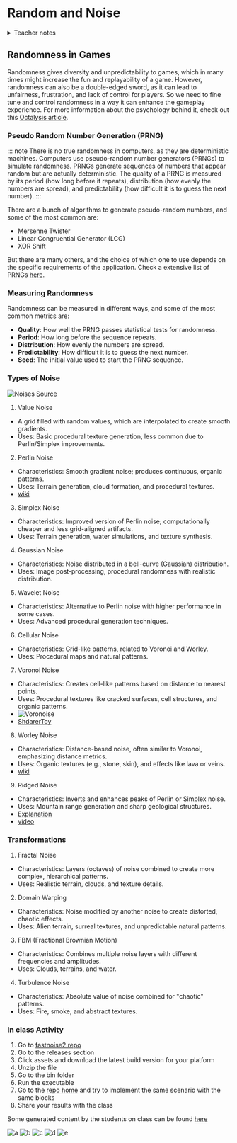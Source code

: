 # Random and Noise

<details>
<summary>Teacher notes</summary>

- **Day 1**: Teacher Introduction; Course Overview; Expectations; FERPA Waiver consent form for using github; Form for
  receiving feedback about their expectations and topics;
- **Day 2**: Review expectations in class; Introduction to Randomness and Noise; Invite to explore fastnoise2 repo and
  share their generations with noise transformations;

</details>

## Randomness in Games

Randomness gives diversity and unpredictability to games, which in many times might increase the fun and replayability
of a game. However, randomness can also be a double-edged sword, as it can lead to unfairness, frustration, and lack of
control for players. So we need to fine tune and control randomness in a way it can enhance the gameplay experience. For
more information about the psychology behind it, check out
this [Octalysis article](https://octalysisgroup.com/2015/06/unpredictability-curiosity-yang-and-ying-of-gamification/).

### Pseudo Random Number Generation (PRNG)

::: note
There is no true randomness in computers, as they are deterministic machines. Computers use pseudo-random number
generators (PRNGs) to simulate randomness. PRNGs generate sequences of numbers that appear random but are actually
deterministic. The quality of a PRNG is measured by its period (how long before it repeats), distribution (how evenly
the numbers are spread), and predictability (how difficult it is to guess the next number).
:::

There are a bunch of algorithms to generate pseudo-random numbers, and some of the most common are:

- Mersenne Twister
- Linear Congruential Generator (LCG)
- XOR Shift

But there are many others, and the choice of which one to use depends on the specific requirements of the application.
Check a extensive list of PRNGs [here](https://en.wikipedia.org/wiki/List_of_random_number_generators).

### Measuring Randomness

Randomness can be measured in different ways, and some of the most common metrics are:

- **Quality**: How well the PRNG passes statistical tests for randomness.
- **Period**: How long before the sequence repeats.
- **Distribution**: How evenly the numbers are spread.
- **Predictability**: How difficult it is to guess the next number.
- **Seed**: The initial value used to start the PRNG sequence.

### Types of Noise

![Noises](https://user-images.githubusercontent.com/6199226/202872480-512ab0ef-7210-4eff-8c3c-8179701e1f1e.jpg)
[Source](https://github.com/covexp/cuda-noise)

1. Value Noise
  - A grid filled with random values, which are interpolated to create smooth gradients.
  - Uses: Basic procedural texture generation, less common due to Perlin/Simplex improvements.
2. Perlin Noise
  - Characteristics: Smooth gradient noise; produces continuous, organic patterns.
  - Uses: Terrain generation, cloud formation, and procedural textures.
  - [wiki](https://en.wikipedia.org/wiki/Perlin_noise)
3. Simplex Noise
  - Characteristics: Improved version of Perlin noise; computationally cheaper and less grid-aligned artifacts.
  - Uses: Terrain generation, water simulations, and texture synthesis.
4. Gaussian Noise
  - Characteristics: Noise distributed in a bell-curve (Gaussian) distribution.
  - Uses: Image post-processing, procedural randomness with realistic distribution.
5. Wavelet Noise
  - Characteristics: Alternative to Perlin noise with higher performance in some cases.
  - Uses: Advanced procedural generation techniques.
6. Cellular Noise
  - Characteristics: Grid-like patterns, related to Voronoi and Worley.
  - Uses: Procedural maps and natural patterns.
7. Voronoi Noise
  - Characteristics: Creates cell-like patterns based on distance to nearest points.
  - Uses: Procedural textures like cracked surfaces, cell structures, and organic patterns.
  - ![Voronoise](https://iquilezles.org/articles/voronoise/gfx01.jpg)
  - [ShdarerToy](https://www.shadertoy.com/embed/Xd23Dh)
8. Worley Noise
  - Characteristics: Distance-based noise, often similar to Voronoi, emphasizing distance metrics.
  - Uses: Organic textures (e.g., stone, skin), and effects like lava or veins.
  - [wiki](https://en.wikipedia.org/wiki/Worley_noise)
9. Ridged Noise
  - Characteristics: Inverts and enhances peaks of Perlin or Simplex noise.
  - Uses: Mountain range generation and sharp geological structures.
  - [Explanation](https://iquilezles.org/articles/morenoise/)
  - [video](https://www.youtube.com/watch?v=gsJHzBTPG0Y)

### Transformations

1. Fractal Noise
  - Characteristics: Layers (octaves) of noise combined to create more complex, hierarchical patterns.
  - Uses: Realistic terrain, clouds, and texture details.
2. Domain Warping
  - Characteristics: Noise modified by another noise to create distorted, chaotic effects.
  - Uses: Alien terrain, surreal textures, and unpredictable natural patterns.
3. FBM (Fractional Brownian Motion)
  - Characteristics: Combines multiple noise layers with different frequencies and amplitudes.
  - Uses: Clouds, terrains, and water.
4. Turbulence Noise
  - Characteristics: Absolute value of noise combined for "chaotic" patterns.
  - Uses: Fire, smoke, and abstract textures.

### In class Activity

1. Go to [fastnoise2 repo](https://github.com/Auburn/FastNoise2)
2. Go to the releases section
3. Click assets and download the latest build version for your platform
4. Unzip the file
5. Go to the bin folder
6. Run the executable
7. Go to the [repo home](https://github.com/Auburn/FastNoise2) and try to implement the same scenario with the same
   blocks
8. Share your results with the class

Some generated content by the students on class can be
found [here](https://imgur.com/gallery/procedural-content-generation-with-noise-eT3hhyL)

![a](https://i.imgur.com/oIVoWs5.png)
![b](https://i.imgur.com/7n09Awy.png)
![c](https://i.imgur.com/KVQEcME.png)
![d](https://i.imgur.com/PgEKKOn.png)
![e](https://i.imgur.com/J9iqPi5.png)
